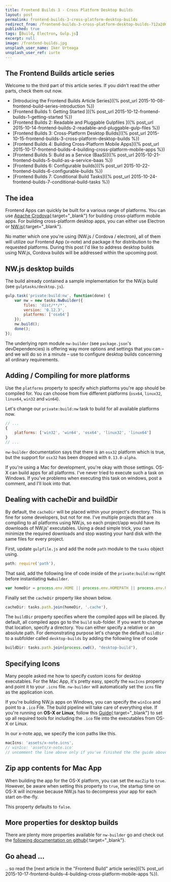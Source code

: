 ```yaml
---
title: Frontend Builds 3 - Cross Platform Desktop Builds
layout: post
permalink: frontend-builds-3-cross-platform-desktop-builds
redirect_from: /frontend-builds-3-cross-platform-desktop-builds-712a2d6148da
published: true
tags: [Build, Electron, Gulp.js]
excerpt: null
image: /frontend-builds.jpg
unsplash_user_name: Iker Urteaga
unsplash_user_ref: iurte
---
```

## The Frontend Builds article series
 Welcome to the third part of this article series. If you didn't read the other parts, check them out now.

 * [Introducing the Frontend Builds Article Series]({% post_url 2015-10-08-frontend-build-series-introduction %})
 * [Frontend Builds 1: Getting Started ]({% post_url 2015-10-12-frontend-builds-1-getting-started %})
 * [Frontend Builds 2: Readable and Pluggable Gulpfiles  ]({% post_url 2015-10-14-frontend-builds-2-readable-and-pluggable-gulp-files %})
 * [Frontend Builds 3: Cross-Platform Desktop Builds]({% post_url 2015-10-15-frontend-builds-3-cross-platform-desktop-builds %})
 * [Frontend Builds 4: Building Cross-Platform Mobile Apps]({% post_url 2015-10-17-frontend-builds-4-building-cross-platform-mobile-apps %})
 * [Frontend Builds 5: Build as a Service (BaaS)]({% post_url 2015-10-21-frontend-builds-5-build-as-a-service-baas %})
 * [Frontend Builds 6: Configurable builds]({% post_url 2015-10-22-frontend-builds-6-configurable-builds %})
 * [Frontend Builds 7: Conditional Build Tasks]({% post_url 2015-10-24-frontend-builds-7-conditional-build-tasks %})

## The idea

Frontend Apps can quickly be built for a various range of platforms. You can use [Apache Crodova](http://cordova.apache.org){:target="_blank"} for building cross-platform mobile apps. For building cross-platform desktop apps, you can either use Electron or [NW.js](http://nwjs.io){:target="_blank"}.

No matter which one you're using (NW.js / Cordova / electron), all of them will utilize our Frontend App (x-note) and package it for distribution to the requested platforms. During this post I'd like to address desktop builds using NW.js, Cordova builds will be addressed within the upcoming post.

## NW.js desktop builds

The build already contained a sample implementation for the NW.js build (see `gulptasks/desktop.js`).

```javascript
gulp.task('private:build:nw', function(done) {
    var nw = new tasks.NwBuilder({
        files: 'dist/**/*',
        version: '0.12.3',
        platforms: ['osx64']
    });
    nw.build();
    done();
});

```

The underlying npm module `nw-builder` (see `package.json`'s devDependencies) is offering way more options and settings that you can – and we will do so in a minute – use to configure desktop builds concerning all ordinary requirements.

## Adding / Compiling for more platforms

Use the `platforms` property to specify which platforms you're app should be compiled for. You can choose from five different platforms (`osx64`, `linux32`, `linux64`, `win32` and `win64`).

Let's change our `private:build:nw` task to build for all available platforms now.

```javascript
// ...
{
    platforms: ['win32', 'win64', 'osx64', 'linux32', 'linux64']
}
// ...

```

`nw-builder` documentation says that there is an `osx32` platform which is true, but the support for `osx32` has been dropped with `0.13.0-alpha`.

If you're using a Mac for development, you're okay with those settings. OS-X can build apps for all platforms. I've never tried to execute such a task on Windows. If you've problems when executing this task on windows, post a comment, and I'll look into that.

## Dealing with cacheDir and buildDir

By default, the `cacheDir` will be placed within your project's directory. This is fine for some developers, but not for me. I've multiple projects that are compiling to all platforms using NW.js, so each project/app would have its downloads of NW.js' executables. Using a dead simple trick, you can minimize the required downloads and stop wasting your hard disk with the same files for every project.

First, update `gulpfile.js` and add the node `path` module to the `tasks` object using.

```javascript
path: require('path'),

```

That said, add the following line of code inside of the `private:build:nw` right before instantiating `NwBuilder`.

```javascript
var homeDir = process.env.HOME || process.env.HOMEPATH || process.env.USERPROFILE;

```

Finally set the `cacheDir` property like shown below.

```javascript
cacheDir: tasks.path.join(homeDir, '.cache'),

```

The `buildDir` property specifies where the compiled apps will be placed. By default, all compiled apps go to the `build` sub-folder. If you want to change that location, specify a directory. You can either specify a relative or an absolute path. For demonstrating purpose let's change the default `buildDir` to a subfolder called `desktop-builds` by adding the following line of code

```javascript
buildDir: tasks.path.join(process.cwd(), "desktop-build"),

```

## Specifying Icons

Many people asked me how to specify custom icons for desktop executables. For the Mac App, it's pretty easy, specify the `macIcns` property and point it to your `.icns` file. `nw-builder` will automatically set the `icns` file as the application icon.

If you're building NW.js apps on Windows, you can specify the `winIco` and point to a `.ico` File. The build pipeline will take care of everything else. If you're running on **OS-X or Linux**, follow this [Guide](https://github.com/nwjs/nw.js/wiki/Icons){:target="_blank"} to set up all required tools for including the `.ico` file into the executables from OS-X or Linux.

In our x-note app, we specify the icon paths like this.

```javascript
macIcns: 'assets/x-note.icns',
// winIco: 'assets/x-note.ico'
// uncomment the line above only if you've finished the the guide above

```

## Zip app contents for Mac App

When building the app for the OS-X platform, you can set the `macZip` to `true`. However, be aware when setting this property to `true`, the startup time on OS-X will increase because NW.js has to decompress your app for each start on-the-fly.

This property defaults to `false`.

## More properties for desktop builds

There are plenty more properties available for `nw-builder` go and check out the [following documentation on github](https://github.com/nwjs/nw-builder){:target="_blank"}.

## Go ahead ...

.. so read the [next article in the "Frontend Build" article series]({% post_url 2015-10-17-frontend-builds-4-building-cross-platform-mobile-apps %}).


